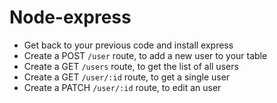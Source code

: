 # Node-express

- Get back to your previous code and install express
- Create a POST `/user` route, to add a new user to your table
- Create a GET `/users` route, to get the list of all users
- Create a GET `/user/:id` route, to get a single user
- Create a PATCH `/user/:id` route, to edit an user
